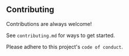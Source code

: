 ## Contributing

Contributions are always welcome!

See `contributing.md` for ways to get started.

Please adhere to this project's `code of conduct`.
